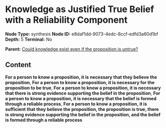 # Knowledge as Justified True Belief with a Reliability Component

**Node Type:** synthesis
**Node ID:** e8daf1dd-9073-4edc-8ccf-edfd3a60d1bf
**Depth:** 5
**Terminal:** No

**Parent:** [Could knowledge exist even if the proposition is untrue?](could-knowledge-exist-even-if-the-proposition-is-untrue-antithesis-0cb91a0a-b6d0-4a87-a855-aa7157827d26.md)

## Content

**For a person to know a proposition, it is necessary that they believe the proposition**, **For a person to know a proposition, it is necessary for the proposition to be true**, **For a person to know a proposition, it is necessary that there is strong evidence supporting the belief in the proposition**, **For a person to know a proposition, it is necessary that the belief is formed through a reliable process**, **For a person to know a proposition, it is sufficient that they believe the proposition, the proposition is true, there is strong evidence supporting the belief in the proposition, and the belief is formed through a reliable process**
